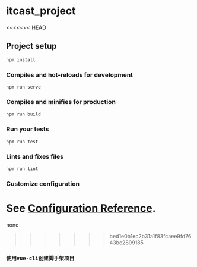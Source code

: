 # itcast_project
<<<<<<< HEAD

## Project setup
```
npm install
```

### Compiles and hot-reloads for development
```
npm run serve
```

### Compiles and minifies for production
```
npm run build
```

### Run your tests
```
npm run test
```

### Lints and fixes files
```
npm run lint
```

### Customize configuration
See [Configuration Reference](https://cli.vuejs.org/config/).
=======
none
>>>>>>> bed1e0b1ec2b31a1f83fcaee9fd7643bc2899185


### `使用vue-cli创建脚手架项目`


